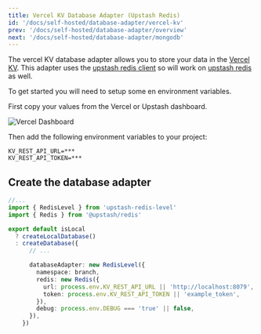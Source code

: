 ```yaml
---
title: Vercel KV Database Adapter (Upstash Redis)
id: '/docs/self-hosted/database-adapter/vercel-kv'
prev: '/docs/self-hosted/database-adapter/overview'
next: '/docs/self-hosted/database-adapter/mongodb'
---
```


The vercel KV database adapter allows you to store your data in the [Vercel KV](https://vercel.com/docs/concepts/projects#environment-variables). This adapter uses the [upstash redis client](https://www.npmjs.com/package/@upstash/redis) so will work on [upstash redis](https://docs.upstash.com/redis) as well.

To get started you will need to setup some en  environment variables.

First copy your values from the Vercel or Upstash dashboard.

![Vercel Dashboard](https://res.cloudinary.com/forestry-demo/image/upload/v1690998148/tina-io/docs/self-hosted/Screenshot_2023-08-02_at_1.29.58_PM.png)

Then add the following environment variables to your project:

```env
KV_REST_API_URL=***
KV_REST_API_TOKEN=***
```

## Create the database adapter

```ts
//...
import { RedisLevel } from 'upstash-redis-level'
import { Redis } from '@upstash/redis'

export default isLocal
  ? createLocalDatabase()
  : createDatabase({
      // ...

      databaseAdapter: new RedisLevel({
        namespace: branch,
        redis: new Redis({
          url: process.env.KV_REST_API_URL || 'http://localhost:8079',
          token: process.env.KV_REST_API_TOKEN || 'example_token',
        }),
        debug: process.env.DEBUG === 'true' || false,
      }),
    })
```
